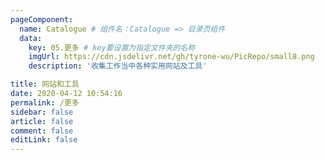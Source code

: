 ```yaml
---
pageComponent:
  name: Catalogue # 组件名：Catalogue => 目录页组件
  data:
    key: 05.更多 # key要设置为指定文件夹的名称
    imgUrl: https://cdn.jsdelivr.net/gh/tyrone-wu/PicRepo/small8.png
    description: '收集工作当中各种实用网站及工具'

title: 网站和工具
date: 2020-04-12 10:54:16
permalink: /更多
sidebar: false
article: false
comment: false
editLink: false
---
```

